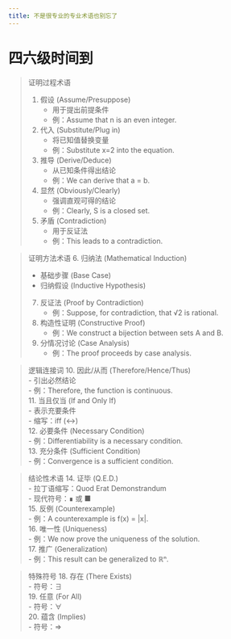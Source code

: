```yaml
---
title: 不是很专业的专业术语也别忘了
---
```


# 四六级时间到


> 证明过程术语
> 1. 假设 (Assume/Presuppose)  
>    - 用于提出前提条件  
>    - 例：Assume that n is an even integer.  
> 2. 代入 (Substitute/Plug in)  
>    - 将已知值替换变量  
>    - 例：Substitute x=2 into the equation.  
> 3. 推导 (Derive/Deduce)  
>    - 从已知条件得出结论  
>    - 例：We can derive that a = b.  
> 4. 显然 (Obviously/Clearly)  
>    - 强调直观可得的结论  
>    - 例：Clearly, S is a closed set.  
> 5. 矛盾 (Contradiction)  
>    - 用于反证法  
>    - 例：This leads to a contradiction.  

> 证明方法术语
> 6. 归纳法 (Mathematical Induction)  
>    - 基础步骤 (Base Case)  
>    - 归纳假设 (Inductive Hypothesis)  
> 7. 反证法 (Proof by Contradiction)  
>    - 例：Suppose, for contradiction, that √2 is rational.  
> 8. 构造性证明 (Constructive Proof)  
>    - 例：We construct a bijection between sets A and B.  
> 9. 分情况讨论 (Case Analysis)  
>    - 例：The proof proceeds by case analysis.  

> 逻辑连接词
> 10. 因此/从而 (Therefore/Hence/Thus)  
>     - 引出必然结论  
>     - 例：Therefore, the function is continuous.  
> 11. 当且仅当 (If and Only If)  
>     - 表示充要条件  
>     - 缩写：iff (↔)  
> 12. 必要条件 (Necessary Condition)  
>     - 例：Differentiability is a necessary condition.  
> 13. 充分条件 (Sufficient Condition)  
>     - 例：Convergence is a sufficient condition.  

> 结论性术语
> 14. 证毕 (Q.E.D.)  
>     - 拉丁语缩写：Quod Erat Demonstrandum  
>     - 现代符号：∎ 或 ■  
> 15. 反例 (Counterexample)  
>     - 例：A counterexample is f(x) = |x|.  
> 16. 唯一性 (Uniqueness)  
>     - 例：We now prove the uniqueness of the solution.  
> 17. 推广 (Generalization)  
>     - 例：This result can be generalized to ℝⁿ.  

> 特殊符号
> 18. 存在 (There Exists)  
>     - 符号：∃  
> 19. 任意 (For All)  
>     - 符号：∀  
> 20. 蕴含 (Implies)  
>     - 符号：⇒  
